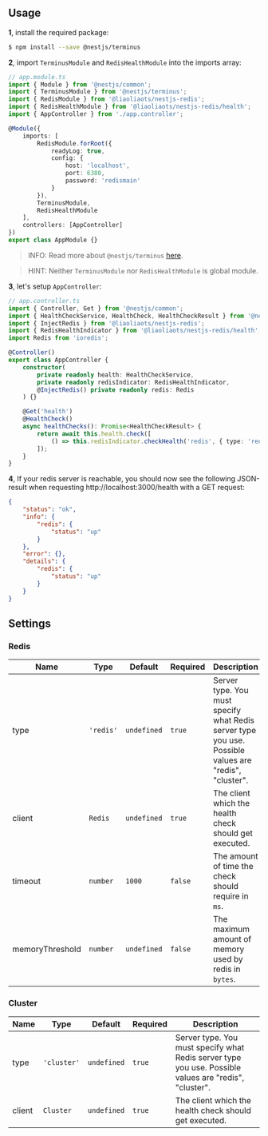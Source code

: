 ## Usage

**1**, install the required package:

```sh
$ npm install --save @nestjs/terminus
```

**2**, import `TerminusModule` and `RedisHealthModule` into the imports array:

```ts
// app.module.ts
import { Module } from '@nestjs/common';
import { TerminusModule } from '@nestjs/terminus';
import { RedisModule } from '@liaoliaots/nestjs-redis';
import { RedisHealthModule } from '@liaoliaots/nestjs-redis/health';
import { AppController } from './app.controller';

@Module({
    imports: [
        RedisModule.forRoot({
            readyLog: true,
            config: {
                host: 'localhost',
                port: 6380,
                password: 'redismain'
            }
        }),
        TerminusModule,
        RedisHealthModule
    ],
    controllers: [AppController]
})
export class AppModule {}
```

> INFO: Read more about `@nestjs/terminus` [here](https://docs.nestjs.com/recipes/terminus).

> HINT: Neither `TerminusModule` nor `RedisHealthModule` is global module.

**3**, let's setup `AppController`:

```ts
// app.controller.ts
import { Controller, Get } from '@nestjs/common';
import { HealthCheckService, HealthCheck, HealthCheckResult } from '@nestjs/terminus';
import { InjectRedis } from '@liaoliaots/nestjs-redis';
import { RedisHealthIndicator } from '@liaoliaots/nestjs-redis/health';
import Redis from 'ioredis';

@Controller()
export class AppController {
    constructor(
        private readonly health: HealthCheckService,
        private readonly redisIndicator: RedisHealthIndicator,
        @InjectRedis() private readonly redis: Redis
    ) {}

    @Get('health')
    @HealthCheck()
    async healthChecks(): Promise<HealthCheckResult> {
        return await this.health.check([
            () => this.redisIndicator.checkHealth('redis', { type: 'redis', client: this.redis, timeout: 500 })
        ]);
    }
}
```

**4**, If your redis server is reachable, you should now see the following JSON-result when requesting http://localhost:3000/health with a GET request:

```json
{
    "status": "ok",
    "info": {
        "redis": {
            "status": "up"
        }
    },
    "error": {},
    "details": {
        "redis": {
            "status": "up"
        }
    }
}
```

## Settings

### Redis

| Name            | Type      | Default     | Required | Description                                                                                           |
| --------------- | --------- | ----------- | -------- | ----------------------------------------------------------------------------------------------------- |
| type            | `'redis'` | `undefined` | `true`   | Server type. You must specify what Redis server type you use. Possible values are "redis", "cluster". |
| client          | `Redis`   | `undefined` | `true`   | The client which the health check should get executed.                                                |
| timeout         | `number`  | `1000`      | `false`  | The amount of time the check should require in `ms`.                                                  |
| memoryThreshold | `number`  | `undefined` | `false`  | The maximum amount of memory used by redis in `bytes`.                                                |

### Cluster

| Name   | Type        | Default     | Required | Description                                                                                           |
| ------ | ----------- | ----------- | -------- | ----------------------------------------------------------------------------------------------------- |
| type   | `'cluster'` | `undefined` | `true`   | Server type. You must specify what Redis server type you use. Possible values are "redis", "cluster". |
| client | `Cluster`   | `undefined` | `true`   | The client which the health check should get executed.                                                |

